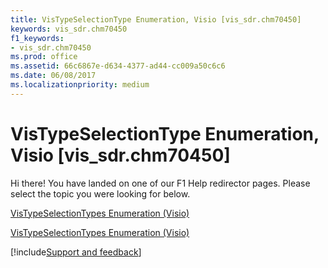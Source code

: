 ```yaml
---
title: VisTypeSelectionType Enumeration, Visio [vis_sdr.chm70450]
keywords: vis_sdr.chm70450
f1_keywords:
- vis_sdr.chm70450
ms.prod: office
ms.assetid: 66c6867e-d634-4377-ad44-cc009a50c6c6
ms.date: 06/08/2017
ms.localizationpriority: medium
---
```



# VisTypeSelectionType Enumeration, Visio [vis_sdr.chm70450]

Hi there! You have landed on one of our F1 Help redirector pages. Please select the topic you were looking for below.

[VisTypeSelectionTypes Enumeration (Visio)](https://msdn.microsoft.com/library/3bcd1ba2-1c4a-d7a9-acf2-1075f8faead7%28Office.15%29.aspx)

[VisTypeSelectionTypes Enumeration (Visio)](https://msdn.microsoft.com/library/c1b3c65f-e46d-593a-2228-9cff17687913.aspx)

[!include[Support and feedback](~/includes/feedback-boilerplate.md)]
